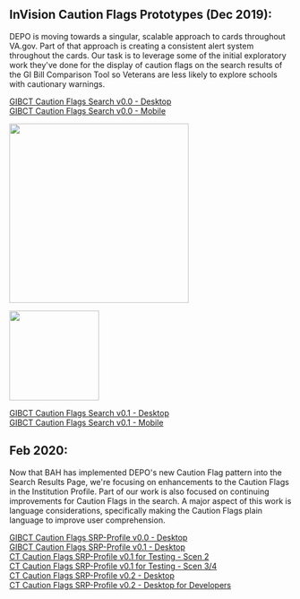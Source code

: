 ## InVision Caution Flags Prototypes (Dec 2019):  

DEPO is moving towards a singular, scalable approach to cards throughout VA.gov. Part of that approach is creating a consistent alert system throughout the cards. Our task is to leverage some of the initial exploratory work they've done for  the display of caution flags on the search results of the GI Bill Comparison Tool so Veterans are less likely to explore schools with cautionary warnings. 

[GIBCT Caution Flags Search v0.0 - Desktop](https://bahdigital.invisionapp.com/share/YUIACDIH34S)  
[GIBCT Caution Flags Search v0.0 - Mobile](https://bahdigital.invisionapp.com/share/9MIACE1FGHN)  

<kbd><img src="https://github.com/department-of-veterans-affairs/va.gov-team/blob/master/products/education-careers/school-comparison-tool/design/caution-flags/ui/images/Desktop%20Search%20results%20v0.0.png" width="320"></kbd> 
 
<kbd><img src="https://github.com/department-of-veterans-affairs/va.gov-team/blob/master/products/education-careers/school-comparison-tool/design/caution-flags/ui/images/Mobile%20Search%20results%20v0.0.png" width="160"></kbd> 


[GIBCT Caution Flags Search  v0.1 - Desktop](https://bahdigital.invisionapp.com/share/SCIACE37P2J)  
[GIBCT Caution Flags Search v0.1 - Mobile](https://bahdigital.invisionapp.com/share/CRIACEMVQD9)  


## Feb 2020:

Now that BAH has implemented DEPO's new Caution Flag pattern into the Search Results Page, we're focusing on enhancements to the Caution Flags in the Institution Profile. Part of our work is also focused on continuing improvements for Caution Flags in the search. A major aspect of this work is language considerations, specifically making the Caution Flags plain language to improve user comprehension.

[GIBCT Caution Flags SRP-Profile v0.0 - Desktop](https://bahdigital.invisionapp.com/share/AGIACXL4ZJB)  
[GIBCT Caution Flags SRP-Profile v0.1 - Desktop](https://bahdigital.invisionapp.com/share/Z5IACZP4RVQ)  
[CT Caution Flags SRP-Profile v0.1 for Testing - Scen 2](https://bahdigital.invisionapp.com/share/ZMIAD3IFE2D)  
[CT Caution Flags SRP-Profile v0.1 for Testing - Scen 3/4](https://bahdigital.invisionapp.com/share/NCIAD3HABU7)    
[CT Caution Flags SRP-Profile v0.2 - Desktop](https://bahdigital.invisionapp.com/share/EYIADACT3Z8)      
[CT Caution Flags SRP-Profile v0.2 - Desktop for Developers](https://bahdigital.invisionapp.com/share/N5IAD8MHTC9)  
